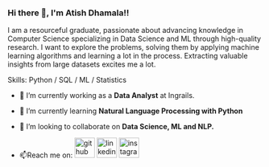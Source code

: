 ### Hi there 👋, I'm Atish Dhamala!!
I am a resourceful graduate, passionate about advancing knowledge in Computer Science specializing in Data Science and ML through high-quality research. I want to explore the problems, solving them by applying machine learning algorithms and learning a lot in the process. Extracting valuable insights from large datasets excites me a lot. 

Skills:  Python / SQL / ML / Statistics
- 🔭 I’m currently working as a **Data Analyst** at Ingrails.
- 🌱 I’m currently learning **Natural Language Processing with Python** 
- 👯 I’m looking to collaborate on **Data Science, ML and NLP.** 

- 📫Reach me on: 
[<img src='https://cdn.jsdelivr.net/npm/simple-icons@3.0.1/icons/github.svg' alt='github' height='40'>](https://github.com/Adh101)  [<img src='https://cdn.jsdelivr.net/npm/simple-icons@3.0.1/icons/linkedin.svg' alt='linkedin' height='40'>](https://www.linkedin.com/in/AtishDhamala/)  [<img src='https://cdn.jsdelivr.net/npm/simple-icons@3.0.1/icons/instagram.svg' alt='instagram' height='40'>](https://www.instagram.com/a_dh_/)  



<!--
**Adh101/Adh101** is a ✨ _special_ ✨ repository because its `README.md` (this file) appears on your GitHub profile.

Here are some ideas to get you started:

- 🔭 I’m currently working on ...
- 🌱 I’m currently learning ...
- 👯 I’m looking to collaborate on ...
- 🤔 I’m looking for help with ...
- 💬 Ask me about ...
- 📫 How to reach me: ...
- 😄 Pronouns: ...
- ⚡ Fun fact: ...
-->
